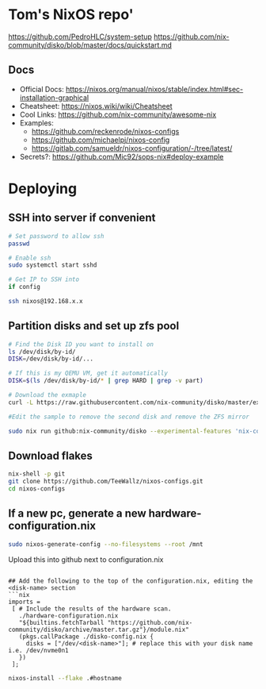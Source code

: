 
# Tom's NixOS repo'

https://github.com/PedroHLC/system-setup
https://github.com/nix-community/disko/blob/master/docs/quickstart.md


## Docs
- Official Docs: https://nixos.org/manual/nixos/stable/index.html#sec-installation-graphical
- Cheatsheet: https://nixos.wiki/wiki/Cheatsheet
- Cool Links: https://github.com/nix-community/awesome-nix
- Examples:
  - https://github.com/reckenrode/nixos-configs
  - https://github.com/michaelpj/nixos-config
  - https://gitlab.com/samueldr/nixos-configuration/-/tree/latest/
- Secrets?: https://github.com/Mic92/sops-nix#deploy-example


# Deploying
## SSH into server if convenient
```bash
# Set password to allow ssh
passwd

# Enable ssh
sudo systemctl start sshd

# Get IP to SSH into
if config

ssh nixos@192.168.x.x
```

## Partition disks and set up zfs pool
```bash
# Find the Disk ID you want to install on
ls /dev/disk/by-id/
DISK=/dev/disk/by-id/...

# If this is my QEMU VM, get it automatically
DISK=$(ls /dev/disk/by-id/* | grep HARD | grep -v part)

# Download the exmaple
curl -L https://raw.githubusercontent.com/nix-community/disko/master/example/zfs.nix /tmp/disko-config.nix

#Edit the sample to remove the second disk and remove the ZFS mirror

sudo nix run github:nix-community/disko --experimental-features 'nix-command flakes' -- --mode zap_create_mount /tmp/disko-config.nix --arg disks '[ "/dev/disk/by-id/..." ]'

```

## Download flakes
```bash
nix-shell -p git
git clone https://github.com/TeeWallz/nixos-configs.git
cd nixos-configs

```
## If a new pc, generate a new hardware-configuration.nix
```bash
sudo nixos-generate-config --no-filesystems --root /mnt
```

Upload this into github next to configuration.nix
```

## Add the following to the top of the configuration.nix, editing the <disk-name> section
```nix
imports =
 [ # Include the results of the hardware scan.
   ./hardware-configuration.nix
   "${builtins.fetchTarball "https://github.com/nix-community/disko/archive/master.tar.gz"}/module.nix"
   (pkgs.callPackage ./disko-config.nix {
     disks = ["/dev/<disk-name>"]; # replace this with your disk name i.e. /dev/nvme0n1
   })
 ];
```

```bash
nixos-install --flake .#hostname
```











